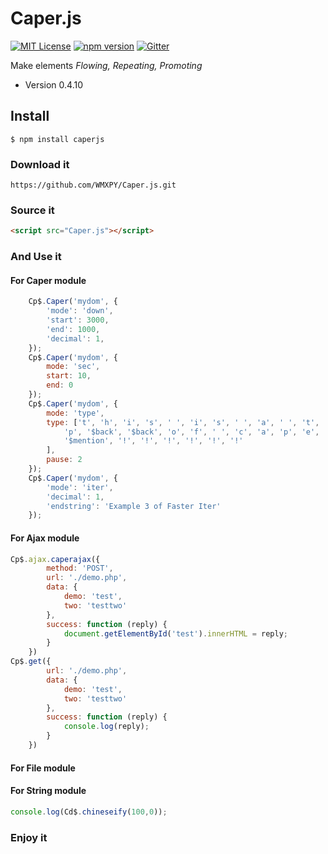 # Caper.js

[![MIT License](https://img.shields.io/badge/license-MIT-blue.svg?style=flat-square)](LICENSE)
[![npm version](https://badge.fury.io/js/caperjs.svg)](https://badge.fury.io/js/caperjs)
[![Gitter](https://badges.gitter.im/WMXPY/Caper-js.svg)](https://gitter.im/WMXPY/Caper.js?utm_source=badge&utm_medium=badge&utm_campaign=pr-badge)

Make elements _Flowing, Repeating, Promoting_

-   Version 0.4.10

## Install

    $ npm install caperjs

### Download it

    https://github.com/WMXPY/Caper.js.git

### Source it

```html
<script src="Caper.js"></script>
```

### And Use it

#### For Caper module

```javascript
    Cp$.Caper('mydom', {
        'mode': 'down',
        'start': 3000,
        'end': 1000,
        'decimal': 1,
    });
    Cp$.Caper('mydom', {
        mode: 'sec',
        start: 10,
        end: 0
    });
    Cp$.Caper('mydom', {
        mode: 'type',
        type: ['t', 'h', 'i', 's', ' ', 'i', 's', ' ', 'a', ' ', 't', '$back', 'd', 'e', 'm', 'o', ' ', 'c',
            'p', '$back', '$back', 'o', 'f', ' ', 'c', 'a', 'p', 'e', 'r', ',', '$back', '.', 'j', 's',
            '$mention', '!', '!', '!', '!', '!', '!'
        ],
        pause: 2
    });
    Cp$.Caper('mydom', {
        'mode': 'iter',
        'decimal': 1,
        'endstring': 'Example 3 of Faster Iter'
    });
```

#### For Ajax module

```javascript
Cp$.ajax.caperajax({
        method: 'POST',
        url: './demo.php',
        data: {
            demo: 'test',
            two: 'testtwo'
        },
        success: function (reply) {
            document.getElementById('test').innerHTML = reply;
        }
    })
Cp$.get({
        url: './demo.php',
        data: {
            demo: 'test',
            two: 'testtwo'
        },
        success: function (reply) {
            console.log(reply);
        }
    })
```

#### For File module

#### For String module

```javascript
console.log(Cd$.chineseify(100,0));
```

### Enjoy it
